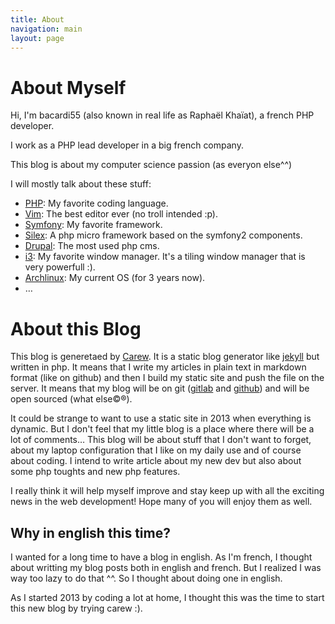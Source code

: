 ```yaml
---
title: About
navigation: main
layout: page
---
```


# About Myself
Hi, I'm bacardi55 (also known in real life as Raphaël Khaïat), a french PHP developer.

I work as a PHP lead developer in a big french company.

This blog is about my computer science passion (as everyon else^^)

I will mostly talk about these stuff:

- [PHP](http://php.net "php"): My favorite coding language.
- [Vim](http://vim.org "vim"): The best editor ever (no troll intended :p).
- [Symfony](http://symfony.com "symfony"): My favorite framework.
- [Silex](http://silex.sensio.org "silex"): A php micro framework based on the symfony2 components.
- [Drupal](http://drupal.org "drupal"): The most used php cms.
- [i3](http://i3wm.org "i3"): My favorite window manager. It's a tiling window manager that is very powerfull :).
- [Archlinux](http://archlinux.org "archlinux"): My current OS (for 3 years now).
- …

# About this Blog
This blog is generetaed by [Carew](http://carew.github.com "Carew"). It is a static blog generator like [jekyll](http://jekyllrb.com/ "jekyll") but written in php. It means that I write my articles in plain text in markdown format (like on github) and then I build my static site and push the file on the server. It means that my blog will be on git ([gitlab](https://lab.bacardi55.org "gitlab") and [github](http://github.com/bacardi55 "github")) and will be open sourced (what else©®).

It could be strange to want to use a static site in 2013 when everything is dynamic. But I don't feel that my little blog is a place where there will be a lot of comments… This blog will be about stuff that I don't want to forget, about my laptop configuration that I like on my daily use and of course about coding. I intend to write article about my new dev but also about some php toughts and new php features.

I really think it will help myself improve and stay keep up with all the exciting news in the web development! Hope many of you will enjoy them as well.

Why in english this time?
-------------------------
I wanted for a long time to have a blog in english. As I'm french, I thought about writting my blog posts both in english and french. But I realized I was way too lazy to do that ^^. So I thought about doing one in english.

As I started 2013 by coding a lot at home, I thought this was the time to start this new blog by trying carew :).
